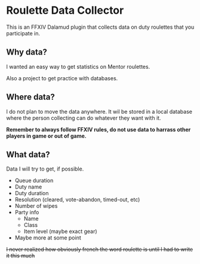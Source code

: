 # Roulette Data Collector
This is an FFXIV Dalamud plugin that collects data on duty roulettes that you participate in.

## Why data?
I wanted an easy way to get statistics on Mentor roulettes.

Also a project to get practice with databases.

## Where data?
I do not plan to move the data anywhere. It wil be stored in a local database where the person collecting can do whatever they want with it.

**Remember to always follow FFXIV rules, do not use data to harrass other players in game or out of game.**

## What data?
Data I will try to get, if possible.
- Queue duration
- Duty name
- Duty duration
- Resolution (cleared, vote-abandon, timed-out, etc)
- Number of wipes
- Party info
    - Name
    - Class
    - Item level (maybe exact gear)
- Maybe more at some point

~~I never realized how obviously french the word roulette is until I had to write it this much~~